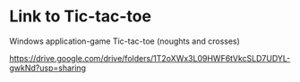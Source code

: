 # Link to Tic-tac-toe
Windows application-game Tic-tac-toe (noughts and crosses)

https://drive.google.com/drive/folders/1T2oXWx3L09HWF6tVkcSLD7UDYL-gwkNd?usp=sharing
